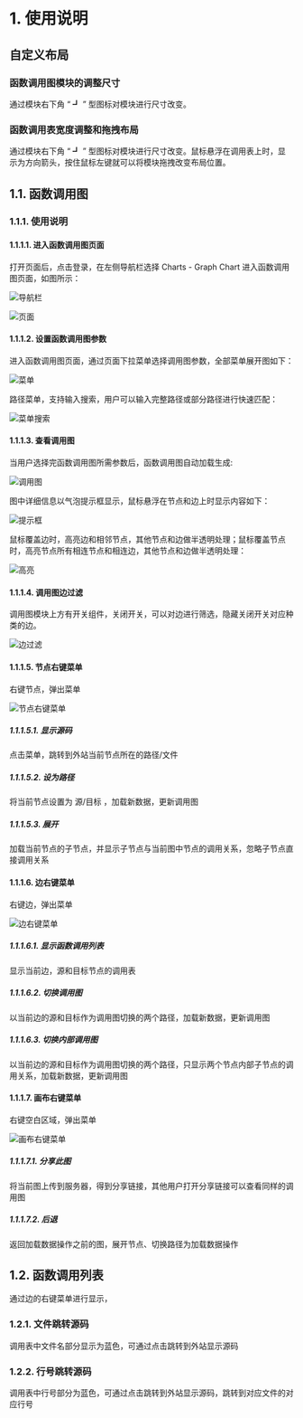 # 1. 使用说明

## 自定义布局

### 函数调用图模块的调整尺寸

通过模块右下角 “ ┛ ” 型图标对模块进行尺寸改变。

### 函数调用表宽度调整和拖拽布局

通过模块右下角 “ ┛ ” 型图标对模块进行尺寸改变。鼠标悬浮在调用表上时，显示为方向箭头，按住鼠标左键就可以将模块拖拽改变布局位置。

## 1.1. 函数调用图

### 1.1.1. 使用说明

#### 1.1.1.1. 进入函数调用图页面

打开页面后，点击登录，在左侧导航栏选择 Charts - Graph Chart 进入函数调用图页面，如图所示：

![导航栏](https://raw.githubusercontent.com/sx807/img-url-personal/master/img_20200507224553.png)

![页面](https://raw.githubusercontent.com/sx807/img-url-personal/master/img_20200507224816.png)

#### 1.1.1.2. 设置函数调用图参数

进入函数调用图页面，通过页面下拉菜单选择调用图参数，全部菜单展开图如下：

![菜单](https://raw.githubusercontent.com/sx807/img-url-personal/master/img_8d8c86a52de9d43a49e65ff8b2918b3.jpg)

路径菜单，支持输入搜索，用户可以输入完整路径或部分路径进行快速匹配：

![菜单搜索](https://raw.githubusercontent.com/sx807/img-url-personal/master/img_20200507225719.png)

#### 1.1.1.3. 查看调用图

当用户选择完函数调用图所需参数后，函数调用图自动加载生成:

![调用图](https://raw.githubusercontent.com/sx807/img-url-personal/master/img_20200507231704.png)

图中详细信息以气泡提示框显示，鼠标悬浮在节点和边上时显示内容如下：

![提示框](https://raw.githubusercontent.com/sx807/img-url-personal/master/img_20200507231944.png)

鼠标覆盖边时，高亮边和相邻节点，其他节点和边做半透明处理；鼠标覆盖节点时，高亮节点所有相连节点和相连边，其他节点和边做半透明处理：

![高亮](https://raw.githubusercontent.com/sx807/img-url-personal/master/img_20200507232228.png)

#### 1.1.1.4. 调用图边过滤

调用图模块上方有开关组件，关闭开关，可以对边进行筛选，隐藏关闭开关对应种类的边。

![边过滤](https://raw.githubusercontent.com/sx807/img-url-personal/master/img_20200508084353.png)

#### 1.1.1.5. 节点右键菜单

右键节点，弹出菜单

![节点右键菜单](https://raw.githubusercontent.com/sx807/img-url-personal/master/img_20200508084626.png)

##### 1.1.1.5.1. 显示源码

点击菜单，跳转到外站当前节点所在的路径/文件

##### 1.1.1.5.2. 设为路径

将当前节点设置为 源/目标 ，加载新数据，更新调用图

##### 1.1.1.5.3. 展开

加载当前节点的子节点，并显示子节点与当前图中节点的调用关系，忽略子节点直接调用关系

#### 1.1.1.6. 边右键菜单

右键边，弹出菜单

![边右键菜单](https://raw.githubusercontent.com/sx807/img-url-personal/master/img_20200508085403.png)

##### 1.1.1.6.1. 显示函数调用列表

显示当前边，源和目标节点的调用表

##### 1.1.1.6.2. 切换调用图

以当前边的源和目标作为调用图切换的两个路径，加载新数据，更新调用图

##### 1.1.1.6.3. 切换内部调用图

以当前边的源和目标作为调用图切换的两个路径，只显示两个节点内部子节点的调用关系，加载新数据，更新调用图

#### 1.1.1.7. 画布右键菜单

右键空白区域，弹出菜单

![画布右键菜单](https://raw.githubusercontent.com/sx807/img-url-personal/master/img_20200508085624.png)

##### 1.1.1.7.1. 分享此图

将当前图上传到服务器，得到分享链接，其他用户打开分享链接可以查看同样的调用图

##### 1.1.1.7.2. 后退

返回加载数据操作之前的图，展开节点、切换路径为加载数据操作

## 1.2. 函数调用列表

通过边的右键菜单进行显示，

### 1.2.1. 文件跳转源码

调用表中文件名部分显示为蓝色，可通过点击跳转到外站显示源码

### 1.2.2. 行号跳转源码

调用表中行号部分为蓝色，可通过点击跳转到外站显示源码，跳转到对应文件的对应行号

